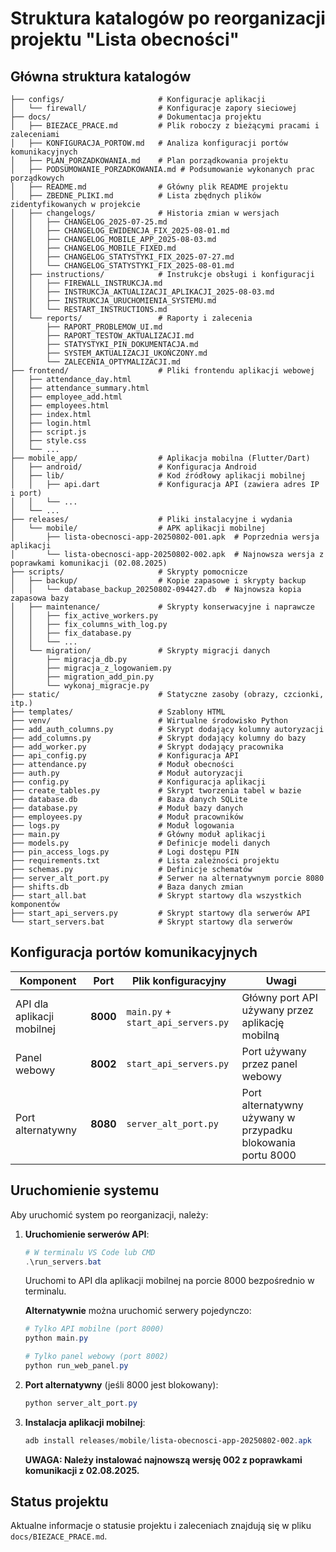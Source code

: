 # Struktura katalogów po reorganizacji projektu "Lista obecności"

## Główna struktura katalogów

```
├── configs/                     # Konfiguracje aplikacji
│   └── firewall/                # Konfiguracje zapory sieciowej
├── docs/                        # Dokumentacja projektu
│   ├── BIEZACE_PRACE.md         # Plik roboczy z bieżącymi pracami i zaleceniami
│   ├── KONFIGURACJA_PORTOW.md   # Analiza konfiguracji portów komunikacyjnych
│   ├── PLAN_PORZADKOWANIA.md    # Plan porządkowania projektu
│   ├── PODSUMOWANIE_PORZADKOWANIA.md # Podsumowanie wykonanych prac porządkowych
│   ├── README.md                # Główny plik README projektu
│   ├── ZBEDNE_PLIKI.md          # Lista zbędnych plików zidentyfikowanych w projekcie
│   ├── changelogs/              # Historia zmian w wersjach
│   │   ├── CHANGELOG_2025-07-25.md
│   │   ├── CHANGELOG_EWIDENCJA_FIX_2025-08-01.md
│   │   ├── CHANGELOG_MOBILE_APP_2025-08-03.md
│   │   ├── CHANGELOG_MOBILE_FIXED.md
│   │   ├── CHANGELOG_STATYSTYKI_FIX_2025-07-27.md
│   │   └── CHANGELOG_STATYSTYKI_FIX_2025-08-01.md
│   ├── instructions/            # Instrukcje obsługi i konfiguracji
│   │   ├── FIREWALL_INSTRUKCJA.md
│   │   ├── INSTRUKCJA_AKTUALIZACJI_APLIKACJI_2025-08-03.md
│   │   ├── INSTRUKCJA_URUCHOMIENIA_SYSTEMU.md
│   │   └── RESTART_INSTRUCTIONS.md
│   └── reports/                 # Raporty i zalecenia
│       ├── RAPORT_PROBLEMOW_UI.md
│       ├── RAPORT_TESTOW_AKTUALIZACJI.md
│       ├── STATYSTYKI_PIN_DOKUMENTACJA.md
│       ├── SYSTEM_AKTUALIZACJI_UKOŃCZONY.md
│       └── ZALECENIA_OPTYMALIZACJI.md
├── frontend/                    # Pliki frontendu aplikacji webowej
│   ├── attendance_day.html
│   ├── attendance_summary.html
│   ├── employee_add.html
│   ├── employees.html
│   ├── index.html
│   ├── login.html
│   ├── script.js
│   ├── style.css
│   └── ...
├── mobile_app/                  # Aplikacja mobilna (Flutter/Dart)
│   ├── android/                 # Konfiguracja Android
│   ├── lib/                     # Kod źródłowy aplikacji mobilnej
│   │   ├── api.dart             # Konfiguracja API (zawiera adres IP i port)
│   │   └── ...
│   └── ...
├── releases/                    # Pliki instalacyjne i wydania
│   └── mobile/                  # APK aplikacji mobilnej
│       ├── lista-obecnosci-app-20250802-001.apk  # Poprzednia wersja aplikacji
│       └── lista-obecnosci-app-20250802-002.apk  # Najnowsza wersja z poprawkami komunikacji (02.08.2025)
├── scripts/                     # Skrypty pomocnicze
│   ├── backup/                  # Kopie zapasowe i skrypty backup
│   │   └── database_backup_20250802-094427.db  # Najnowsza kopia zapasowa bazy
│   ├── maintenance/             # Skrypty konserwacyjne i naprawcze
│   │   ├── fix_active_workers.py
│   │   ├── fix_columns_with_log.py
│   │   ├── fix_database.py
│   │   └── ...
│   └── migration/               # Skrypty migracji danych
│       ├── migracja_db.py
│       ├── migracja_z_logowaniem.py
│       ├── migration_add_pin.py
│       └── wykonaj_migracje.py
├── static/                      # Statyczne zasoby (obrazy, czcionki, itp.)
├── templates/                   # Szablony HTML
├── venv/                        # Wirtualne środowisko Python
├── add_auth_columns.py          # Skrypt dodający kolumny autoryzacji
├── add_columns.py               # Skrypt dodający kolumny do bazy
├── add_worker.py                # Skrypt dodający pracownika
├── api_config.py                # Konfiguracja API
├── attendance.py                # Moduł obecności
├── auth.py                      # Moduł autoryzacji
├── config.py                    # Konfiguracja aplikacji
├── create_tables.py             # Skrypt tworzenia tabel w bazie
├── database.db                  # Baza danych SQLite
├── database.py                  # Moduł bazy danych
├── employees.py                 # Moduł pracowników
├── logs.py                      # Moduł logowania
├── main.py                      # Główny moduł aplikacji
├── models.py                    # Definicje modeli danych
├── pin_access_logs.py           # Logi dostępu PIN
├── requirements.txt             # Lista zależności projektu
├── schemas.py                   # Definicje schematów
├── server_alt_port.py           # Serwer na alternatywnym porcie 8080
├── shifts.db                    # Baza danych zmian
├── start_all.bat                # Skrypt startowy dla wszystkich komponentów
├── start_api_servers.py         # Skrypt startowy dla serwerów API
└── start_servers.bat            # Skrypt startowy dla serwerów
```

## Konfiguracja portów komunikacyjnych

| Komponent | Port | Plik konfiguracyjny | Uwagi |
|-----------|------|---------------------|-------|
| API dla aplikacji mobilnej | **8000** | `main.py` + `start_api_servers.py` | Główny port API używany przez aplikację mobilną |
| Panel webowy | **8002** | `start_api_servers.py` | Port używany przez panel webowy |
| Port alternatywny | **8080** | `server_alt_port.py` | Port alternatywny używany w przypadku blokowania portu 8000 |

## Uruchomienie systemu

Aby uruchomić system po reorganizacji, należy:

1. **Uruchomienie serwerów API**:
   ```powershell
   # W terminalu VS Code lub CMD
   .\run_servers.bat
   ```
   Uruchomi to API dla aplikacji mobilnej na porcie 8000 bezpośrednio w terminalu.

   **Alternatywnie** można uruchomić serwery pojedynczo:
   ```powershell
   # Tylko API mobilne (port 8000)
   python main.py
   
   # Tylko panel webowy (port 8002)
   python run_web_panel.py
   ```

2. **Port alternatywny** (jeśli 8000 jest blokowany):
   ```powershell
   python server_alt_port.py
   ```

3. **Instalacja aplikacji mobilnej**:
   ```powershell
   adb install releases/mobile/lista-obecnosci-app-20250802-002.apk
   ```
   **UWAGA: Należy instalować najnowszą wersję 002 z poprawkami komunikacji z 02.08.2025.**

## Status projektu

Aktualne informacje o statusie projektu i zaleceniach znajdują się w pliku `docs/BIEZACE_PRACE.md`.
